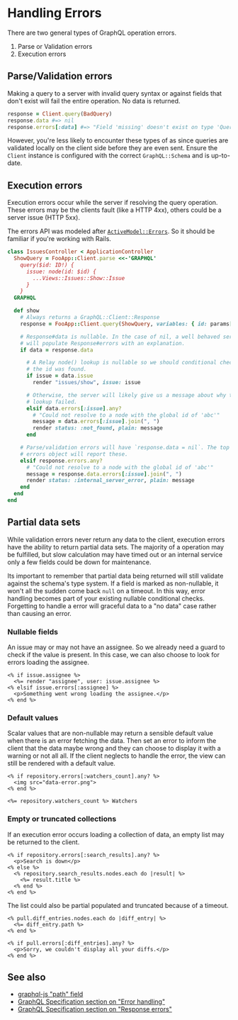 # Handling Errors

There are two general types of GraphQL operation errors.

1.  Parse or Validation errors
2.  Execution errors

## Parse/Validation errors

Making a query to a server with invalid query syntax or against fields that don't exist will fail the entire operation. No data is returned.

```ruby
response = Client.query(BadQuery)
response.data #=> nil
response.errors[:data] #=> "Field 'missing' doesn't exist on type 'Query'"
```

However, you're less likely to encounter these types of as since queries are validated locally on the client side before they are even sent. Ensure the `Client` instance is configured with the correct `GraphQL::Schema` and is up-to-date.

## Execution errors

Execution errors occur while the server if resolving the query operation. These errors may be the clients fault (like a HTTP 4xx), others could be a server issue (HTTP 5xx).

The errors API was modeled after [`ActiveModel::Errors`](http://api.rubyonrails.org/classes/ActiveModel/Errors.html). So it should be familiar if you're working with Rails.

```ruby
class IssuesController < ApplicationController
  ShowQuery = FooApp::Client.parse <<-'GRAPHQL'
    query($id: ID!) {
      issue: node(id: $id) {
        ...Views::Issues::Show::Issue
      }
    }
  GRAPHQL

  def show
    # Always returns a GraphQL::Client::Response
    response = FooApp::Client.query(ShowQuery, variables: { id: params[:id] })

    # Response#data is nullable. In the case of nil, a well behaved server
    # will populate Response#errors with an explanation.
    if data = response.data

      # A Relay node() lookup is nullable so we should conditional check if
      # the id was found.
      if issue = data.issue
        render "issues/show", issue: issue

      # Otherwise, the server will likely give us a message about why the node()
      # lookup failed.
      elsif data.errors[:issue].any?
        # "Could not resolve to a node with the global id of 'abc'"
        message = data.errors[:issue].join(", ")
        render status: :not_found, plain: message
      end

    # Parse/validation errors will have `response.data = nil`. The top level
    # errors object will report these.
    elsif response.errors.any?
      # "Could not resolve to a node with the global id of 'abc'"
      message = response.data.errors[:issue].join(", ")
      render status: :internal_server_error, plain: message
    end
  end
end
```

## Partial data sets

While validation errors never return any data to the client, execution errors have the ability to return partial data sets. The majority of a operation may be fulfilled, but slow calculation may have timed out or an internal service only a few fields could be down for maintenance.

Its important to remember that partial data being returned will still validate against the schema's type system. If a field is marked as non-nullable, it won't all the sudden come back `null` on a timeout. In this way, error handling becomes part of your existing nullable conditional checks. Forgetting to handle a error will graceful data to a "no data" case rather than causing an error.

### Nullable fields

An issue may or may not have an assignee. So we already need a guard to check if the value is present. In this case, we can also choose to look for errors loading the assignee.

```erb
<% if issue.assignee %>
  <%= render "assignee", user: issue.assignee %>
<% elsif issue.errors[:assignee] %>
  <p>Something went wrong loading the assignee.</p>
<% end %>
```

### Default values

Scalar values that are non-nullable may return a sensible default value when there is an error fetching the data. Then set an error to inform the client that the data maybe wrong and they can choose to display it with a warning or not all all. If the client neglects to handle the error, the view can still be rendered with a default value.

```erb
<% if repository.errors[:watchers_count].any? %>
  <img src="data-error.png">
<% end %>

<%= repository.watchers_count %> Watchers
```

### Empty or truncated collections

If an execution error occurs loading a collection of data, an empty list may be returned to the client.

```erb
<% if repository.errors[:search_results].any? %>
  <p>Search is down</p>
<% else %>
  <% repository.search_results.nodes.each do |result| %>
    <%= result.title %>
  <% end %>
<% end %>
```

The list could also be partial populated and truncated because of a timeout.

```erb
<% pull.diff_entries.nodes.each do |diff_entry| %>
  <%= diff_entry.path %>
<% end %>

<% if pull.errors[:diff_entries].any? %>
  <p>Sorry, we couldn't display all your diffs.</p>
<% end %>
```

## See also

* [graphql-js "path" field](https://github.com/graphql/graphql-js/blob/23592ad16868e06b1c003629759f905a77ab81a0/src/error/GraphQLError.js#L42-L48)
* [GraphQL Specification section on "Error handling"](https://facebook.github.io/graphql/#sec-Error-handling)
* [GraphQL Specification section on "Response errors"](https://facebook.github.io/graphql/#sec-Errors)
